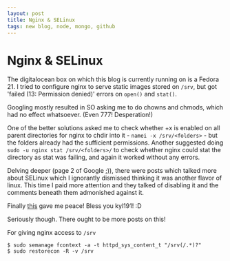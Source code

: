 ```yaml
---
layout: post
title: Nginx & SELinux
tags: new blog, node, mongo, github
---
```


Nginx & SELinux
===============

The digitalocean box on which this blog is currently running on is a Fedora 21. I tried to configure nginx to serve static images stored on `/srv`, but got 'failed (13: Permission denied)' errors on `open()` and `stat()`. 

Googling mostly resulted in SO asking me to do chowns and chmods, which had no effect whatsoever. (Even 777! Desperation!)

One of the better solutions asked me to check whether +x is enabled on all parent directories for nginx to chdir into it - `namei -x /srv/<folders>` - but the folders already had the sufficient permissions. Another suggested doing `sudo -u nginx stat /srv/<folders>/` to check whether nginx could stat the directory as stat was failing, and again it worked without any errors.

Delving deeper (page 2 of Google ;)), there were posts which talked more about SELinux which I ignorantly dismissed thinking it was another flavor of linux. This time I paid more attention and they talked of disabling it and the comments beneath them admonished against it.

Finally [this](http://stackoverflow.com/a/29775439/4070280) gave me peace! Bless you kyl191! :D

Seriously though. There ought to be more posts on this!

For giving nginx access to `/srv`
```
$ sudo semanage fcontext -a -t httpd_sys_content_t "/srv(/.*)?"
$ sudo restorecon -R -v /srv
```
